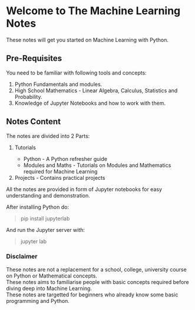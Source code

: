 <h1> Welcome to The Machine Learning Notes</h1>
These notes will get you started on Machine Learning with Python.

<h2>Pre-Requisites</h2>
You need to be familiar with following tools and concepts:
<ol>
    <li>Python Fundamentals and modules.</li>
    <li>High School Mathematics - Linear Algebra, Calculus, Statistics and Probability.</li>
    <li>Knowledge of Jupyter Notebooks and how to work with them.</li>
</ol>

<h2>Notes Content</h2>
The notes are divided into 2 Parts:
<ol>
    <li>Tutorials</li>
    <ul>
        <li>Python - A Python refresher guide</li>
        <li>Modules and Maths - Tutorials on Modules and Mathematics required for Machine Learning</li>
    </ul>
    <li>Projects - Contains practical projects
</ol>

<p>
All the notes are provided in form of Jupyter notebooks for easy understanding and demonstration.

After installing Python do:
> pip install jupyterlab

And run the Jupyter server with:
> jupyter lab

<h3>Disclaimer</h3>
These notes are not a replacement for a school, college, university course on Python or Mathematical concepts.</br>
These notes aims to familiarise people with basic concepts required before diving deep into Machine Learning.</br>
These notes are targetted for beginners who already know some basic programming and Python.
